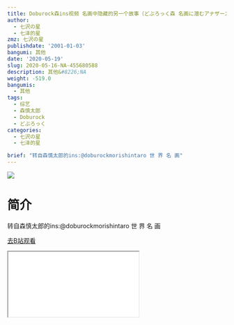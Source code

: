 ```yaml
---
title: Doburock森ins视频 名画中隐藏的另一个故事（どぶろっく森 名画に潜むアナザーストーリー）
author:
  - 七沢の星
  - 七泽的星
zmz: 七沢の星
publishdate: '2001-01-03'
bangumi: 其他
date: '2020-05-19'
slug: 2020-05-16-NA-455680588
description: 其他&#8226;NA
weight: -519.0
bangumis:
  - 其他
tags:
  - 综艺
  - 森慎太郎
  - Doburock
  - どぶろっく
categories:
  - 七沢の星
  - 七泽的星

brief: "转自森慎太郎的ins:@doburockmorishintaro 世 界 名 画"
---
```

![](https://raw.githubusercontent.com/tcgriffith/owaraisite/master/static/tmpimg/d2f41c4121029d3373b0ff3186ecea55c1600bd0.jpg.480.jpg)
# 简介  
转自森慎太郎的ins:@doburockmorishintaro
世 界 名 画  

[去B站观看](https://www.bilibili.com/video/av455680588/)
<div class ="resp-container"><iframe class="testiframe" src="//player.bilibili.com/player.html?aid=455680588"", scrolling="no", allowfullscreen="true" > </iframe></div> 
